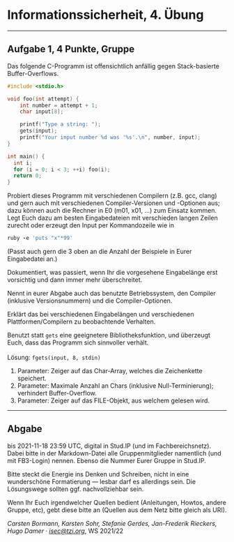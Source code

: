 Informationssicherheit, 4. Übung
================================

* * * * *

Aufgabe 1, 4 Punkte, Gruppe
---------------------------

Das folgende C-Programm ist
offensichtlich anfällig gegen Stack-basierte Buffer-Overflows.

``` c
#include <stdio.h>

void foo(int attempt) {
    int number = attempt + 1;
    char input[8];

    printf("Type a string: ");
    gets(input);
    printf("Your input number %d was '%s'.\n", number, input);
}

int main() {
  int i;
  for (i = 0; i < 3; ++i) foo(i);
  return 0;
}
```

Probiert dieses Programm mit verschiedenen Compilern (z.B. gcc, clang)
und gern auch mit verschiedenen Compiler-Versionen und -Optionen aus;
dazu können auch die Rechner in E0 (m01, x01, ...) zum Einsatz kommen.
Legt Euch dazu am besten Eingabedateien mit verschieden langen Zeilen
zurecht oder erzeugt den Input per Kommandozeile wie in

``` ruby
ruby -e 'puts "x"*99'
```

(Passt auch gern die 3 oben an die Anzahl der Beispiele in Eurer
Eingabedatei an.)

Dokumentiert, was passiert, wenn Ihr die vorgesehene Eingabelänge
erst vorsichtig und dann immer mehr überschreitet.

Nennt in eurer Abgabe auch das benutzte Betriebssystem, den Compiler
(inklusive Versionsnummern) und die Compiler-Optionen.

Erklärt das bei verschiedenen Eingabelängen und verschiedenen
Plattformen/Compilern zu beobachtende Verhalten.

Benutzt statt `gets` eine geeignetere Bibliotheksfunktion, und
überzeugt Euch, dass das Programm sich sinnvoller verhält. <br />
<br />
Lösung: `fgets(input, 8, stdin)`

1. Parameter: Zeiger auf das Char-Array, welches die Zeichenkette speichert.
2. Parameter: Maximale Anzahl an Chars (inklusive Null-Terminierung); verhindert Buffer-Overflow.
3. Parameter: Zeiger auf das FILE-Objekt, aus welchem gelesen wird.


* * * * *

Abgabe
------

bis 2021-11-18 23:59 UTC, digital in Stud.IP (und im
Fachbereichsnetz). Dabei bitte in der Markdown-Datei alle
Gruppenmitglieder namentlich (und mit FB3-Login) nennen. Ebenso die
Nummer Eurer Gruppe in Stud.IP.

Bitte steckt die Energie ins Denken und Schreiben, nicht in eine
wunderschöne Formatierung — lesbar darf es allerdings sein. Die
Lösungswege sollten ggf. nachvollziehbar sein.

Wenn Ihr Euch irgendwelcher Quellen bedient (Anleitungen, Howtos,
andere Gruppe, etc), gebt diese bitte an (Quellen aus dem Netz bitte
gleich als URI).

*Carsten Bormann, Karsten Sohr, Stefanie Gerdes, Jan-Frederik
Rieckers, Hugo Damer ·
<isec@tzi.org>*, WS 2021/22
